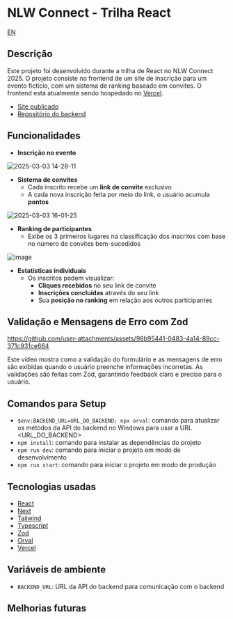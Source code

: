 # NLW Connect - Trilha React

[EN](README.md)

## Descrição

Este projeto foi desenvolvido durante a trilha de React no NLW Connect 2025. O projeto consiste no frontend de um site de inscrição para um evento fictício, com um sistema de ranking baseado em convites. O frontend está atualmente sendo hospedado no [Vercel](https://vercel.com/home).

- [Site publicado](https://nlw-connect-react-three.vercel.app)
- [Repositório do backend](https://github.com/susankizawa/nlw-connect-node-js)

## Funcionalidades

- **Inscrição no evento**

![2025-03-03 14-28-11](https://github.com/user-attachments/assets/13b80166-04ba-4617-a7dc-262eebe128f1)

- **Sistema de convites**
  - Cada inscrito recebe um **link de convite** exclusivo
  - A cada nova inscrição feita por meio do link, o usuário acumula **pontos**
 
![2025-03-03 16-01-25](https://github.com/user-attachments/assets/797459c8-9715-4eeb-bd0a-87bfe3c2b3f2)

- **Ranking de participantes**
  - Exibe os 3 primeiros lugares na classificação dos inscritos com base no número de convites bem-sucedidos

 ![image](https://github.com/user-attachments/assets/44c7aeaa-2c93-4ebf-9b6f-4c8f54f0e684)

- **Estatísticas individuais**
  - Os inscritos podem visualizar:
    - **Cliques recebidos** no seu link de convite
    - **Inscrições concluídas** através do seu link
    - Sua **posição no ranking** em relação aos outros participantes

## Validação e Mensagens de Erro com Zod

https://github.com/user-attachments/assets/98b95441-0483-4a14-89cc-371c931ce664

Este vídeo mostra como a validação do formulário e as mensagens de erro são exibidas quando o usuário preenche informações incorretas. As validações são feitas com Zod, garantindo feedback claro e preciso para o usuário.

## Comandos para Setup

- `$env:BACKEND_URL=URL_DO_BACKEND; npx orval`: comando para atualizar os métodos da API do backend no Windows para usar a URL <URL_DO_BACKEND>
- `npm install`: comando para instalar as dependências do projeto
- `npm run dev`: comando para iniciar o projeto em modo de desenvolvimento
- `npm run start`: comando para iniciar o projeto em modo de produção

## Tecnologias usadas

- [React](https://react.dev)
- [Next](https://nextjs.org)
- [Tailwind](https://tailwindcss.com)
- [Typescript](https://www.typescriptlang.org)
- [Zod](https://zod.dev)
- [Orval](https://orval.dev)
- [Vercel](https://vercel.com/home)

## Variáveis de ambiente

- `BACKEND_URL`: URL da API do backend para comunicação com o backend

## Melhorias futuras




